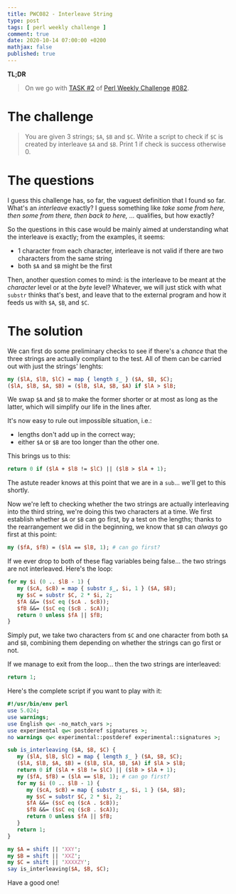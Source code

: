```yaml
---
title: PWC082 - Interleave String
type: post
tags: [ perl weekly challenge ]
comment: true
date: 2020-10-14 07:00:00 +0200
mathjax: false
published: true
---
```


**TL;DR**

> On we go with [TASK #2][] of [Perl Weekly Challenge][] [#082][].

# The challenge

> You are given 3 strings; `$A`, `$B` and `$C`. Write a script to check
> if `$C` is created by interleave `$A` and `$B`. Print 1 if check is
> success otherwise 0.

# The questions

I guess this challenge has, so far, the vaguest definition that I found
so far. What's an *interleave* exactly? I guess something like *take
some from here, then some from there, then back to here, ...* qualifies,
but how exactly?

So the questions in this case would be mainly aimed at understanding
what the interleave is exactly; from the examples, it seems:

- 1 character from each character, interleave is not valid if there are
  two characters from the same string
- both `$A` and `$B` might be the first

Then, another question comes to mind: is the interleave to be meant at
the *character* level or at the *byte* level? Whatever, we will just
stick with what `substr` thinks that's best, and leave that to the
external program and how it feeds us with `$A`, `$B`, and `$C`.

# The solution

We can first do some preliminary checks to see if there's a *chance*
that the three strings are actually compliant to the test. All of them
can be carried out with just the strings' lenghts:

```perl
my ($lA, $lB, $lC) = map { length $_ } ($A, $B, $C);
($lA, $lB, $A, $B) = ($lB, $lA, $B, $A) if $lA > $lB;
```

We swap `$A` and `$B` to make the former shorter or at most as long as
the latter, which will simplify our life in the lines after.

It's now easy to rule out impossible situation, i.e.:

- lengths don't add up in the correct way;
- either `$A` or `$B` are too longer than the other one.

This brings us to this:

```perl
return 0 if ($lA + $lB != $lC) || ($lB > $lA + 1);
```

The astute reader knows at this point that we are in a `sub`... we'll
get to this shortly.

Now we're left to checking whether the two strings are actually
interleaving into the third string, we're doing this two characters at a
time. We first establish whether `$A` or `$B` can go first, by a test on
the lengths; thanks to the rearrangement we did in the beginning, we
know that `$B` can *always* go first at this point:

```perl
my ($fA, $fB) = ($lA == $lB, 1); # can go first?
```

If we ever drop to both of these flag variables being false... the two
strings are not interleaved. Here's the loop:

```perl
for my $i (0 .. $lB - 1) {
   my ($cA, $cB) = map { substr $_, $i, 1 } ($A, $B);
   my $sC = substr $C, 2 * $i, 2;
   $fA &&= ($sC eq ($cA . $cB));
   $fB &&= ($sC eq ($cB . $cA));
   return 0 unless $fA || $fB;
}
```

Simply put, we take two characters from `$C` and one character from both
`$A` and `$B`, combining them depending on whether the strings can go
first or not.

If we manage to exit from the loop... then the two strings are
interleaved:

```perl
return 1;
```

Here's the complete script if you want to play with it:

```perl
#!/usr/bin/env perl
use 5.024;
use warnings;
use English qw< -no_match_vars >;
use experimental qw< postderef signatures >;
no warnings qw< experimental::postderef experimental::signatures >;

sub is_interleaving ($A, $B, $C) {
   my ($lA, $lB, $lC) = map { length $_ } ($A, $B, $C);
   ($lA, $lB, $A, $B) = ($lB, $lA, $B, $A) if $lA > $lB;
   return 0 if ($lA + $lB != $lC) || ($lB > $lA + 1);
   my ($fA, $fB) = ($lA == $lB, 1); # can go first?
   for my $i (0 .. $lB - 1) {
      my ($cA, $cB) = map { substr $_, $i, 1 } ($A, $B);
      my $sC = substr $C, 2 * $i, 2;
      $fA &&= ($sC eq ($cA . $cB));
      $fB &&= ($sC eq ($cB . $cA));
      return 0 unless $fA || $fB;
   }
   return 1;
}

my $A = shift || 'XXY';
my $B = shift || 'XXZ';
my $C = shift || 'XXXXZY';
say is_interleaving($A, $B, $C);
```

Have a good one!

[Perl Weekly Challenge]: https://perlweeklychallenge.org/
[#082]: https://perlweeklychallenge.org/blog/perl-weekly-challenge-082/
[TASK #2]: https://perlweeklychallenge.org/blog/perl-weekly-challenge-082/#TASK2
